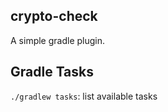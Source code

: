 crypto-check
------------
A simple gradle plugin.

Gradle Tasks
------------
`./gradlew tasks`: list available tasks
